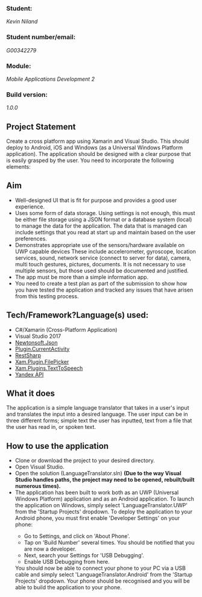<h3><b>Student:</b></h3> <i>Kevin Niland</i>
<h3><b>Student number/email:</b></h3> <i>G00342279</i>
<h3><b>Module:</b></h3> <i>Mobile Applications Development 2</i>
<h3><b>Build version:</b></h3> <i>1.0.0</i>

<h2>Project Statement</h2>
<p>Create a cross platform app using Xamarin and Visual Studio. This should deploy to Android, iOS and Windows (as a Universal Windows Platform application). The application should be designed with a clear purpose that is easily grasped by the user. You need to incorporate the following elements:</p>

<h2>Aim</h2>
<ul>
<li>Well-designed UI that is fit for purpose and provides a good user experience.</li>
<li>Uses some form of data storage. Using settings is not enough, this must be either file
storage using a JSON format or a database system (local) to manage the data for the
application. The data that is managed can include settings that you read at start up and
maintain based on the user preferences.</li>
<li>Demonstrates appropriate use of the sensors/hardware available on UWP capable devices
These include accelerometer, gyroscope, location services, sound, network service
(connect to server for data), camera, multi touch gestures, pictures, documents.
It is not necessary to use multiple sensors, but those used should be documented
and justified.</li>
<li>The app must be more than a simple information app.</li>
<li>You need to create a test plan as part of the submission to show how you have tested the
application and tracked any issues that have arisen from this testing process.</li>
</ul>

<h2>Tech/Framework?Language(s) used:</h2>
<ul>
  <li>C#/Xamarin (Cross-Platform Application)</li>
  <li>Visual Studio 2017</li>
  <li><a href="https://www.newtonsoft.com/json">Newtonsoft.Json</a></li>
  <li><a href="https://www.nuget.org/packages/Plugin.CurrentActivity/">Plugin.CurrentActivity</a></li>
  <li><a href="http://restsharp.org/">RestSharp</a></li>
  <li><a href="https://www.nuget.org/packages/Xamarin.Plugin.FilePicker/1.4.0-beta">Xam.Plugin.FilePicker</a></li>
  <li><a href="https://www.nuget.org/packages/Xam.Plugins.TextToSpeech">Xam.Plugins.TextToSpeech</a></li>
  <li><a href="https://tech.yandex.com/translate/">Yandex API</a></li>
</ul>

<h2>What it does</h2>
<p>The application is a simple language translator that takes in a user's input and translates the input into a desired language. The user input can be in three different forms; simple text the user has inputted, text from a file that the user has read in, or spoken text.</p>

<h2>How to use the application</h2>
<ul>
  <li>Clone or download the project to your desired directory.</li>
  <li>Open Visual Studio.</li>
  <li>Open the solution (LanguageTranslator.sln) <b>(Due to the way Visual Studio handles paths, the project may need to be opened, rebuilt/built numerous times).</b></li>
  <li>The application has been built to work both as an UWP (Universal Windows Platform) application and as an Android application. To launch the application on Windows, simply select 'LanguageTranslator.UWP' from the 'Startup Projects' dropdown. To deploy the application to your Android phone, you must first enable 'Developer Settings' on your phone:</li>
  <ul>
    <li>Go to Settings, and click on 'About Phone'.</li>
    <li>Tap on 'Build Number' several times. You should be notified that you are now a developer.</li>
    <li>Next, search your Settings for 'USB Debugging'.</li>
    <li>Enable USB Debugging from here.</li>
  </ul>
  You should now be able to connect your phone to your PC via a USB cable and simply select 'LanguageTranslator.Android' from the 'Startup Projects' dropdown. Your phone should be recognised and you will be able to build the application to your phone.
</ul>
